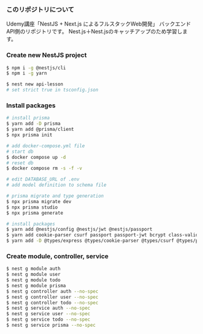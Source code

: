 ### このリポジトリについて
Udemy講座「NestJS + Next.js によるフルスタックWeb開発」
バックエンドAPI側のリポジトリです。
Nest.js＋Nest.jsのキャッチアップのため学習します。

### Create new NestJS project
```bash
$ npm i -g @nestjs/cli
$ npm i -g yarn

$ nest new api-lesson
# set strict true in tsconfig.json
```
### Install packages
```bash
# install prisma
$ yarn add -D prisma
$ yarn add @prisma/client
$ npx prisma init

# add docker-compose.yml file
# start db
$ docker compose up -d
# reset db
$ docker compose rm -s -f -v

# edit DATABASE_URL of .env
# add model definition to schema file

# prisma migrate and type generation
$ npx prisma migrate dev
$ npx prisma studio
$ npx prisma generate

# install packages
$ yarn add @nestjs/config @nestjs/jwt @nestjs/passport
$ yarn add cookie-parser csurf passport passport-jwt bcrypt class-validator
$ yarn add -D @types/express @types/cookie-parser @types/csurf @types/passport-jwt @types/bcrypt
```
### Create module, controller, service
```bash
$ nest g module auth
$ nest g module user
$ nest g module todo
$ nest g module prisma
$ nest g controller auth --no-spec
$ nest g controller user --no-spec
$ nest g controller todo --no-spec
$ nest g service auth --no-spec
$ nest g service user --no-spec
$ nest g service todo --no-spec
$ nest g service prisma --no-spec
```
